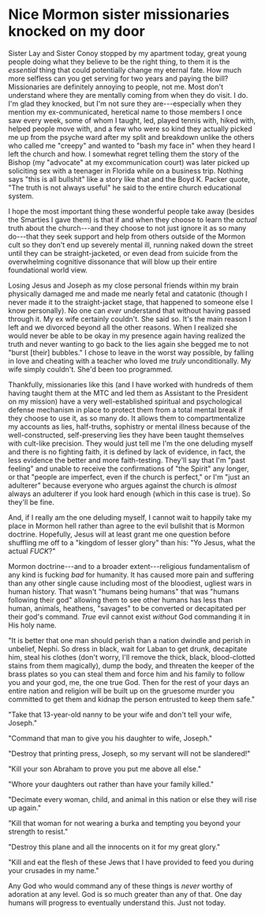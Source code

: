 # Nice Mormon sister missionaries knocked on my door

Sister Lay and Sister Conoy stopped by my apartment today, great young people doing what they believe to be the right thing, to them it is the *essential* thing that could potentially change my eternal fate. How much more selfless can you get serving for two years and paying the bill? Missionaries are definitely annoying to people, not me. Most don't understand where they are mentally coming from when they do visit. I do. I'm glad they knocked, but I'm not sure they are---especially when they mention my ex-communicated, heretical name to those members I once saw every week, some of whom I taught, led, played tennis with, hiked with, helped people move with, and a few who were so kind they actually picked me up from the psyche ward after my split and breakdown unlike the others who called me "creepy" and wanted to "bash my face in" when they heard I left the church and how. I somewhat regret telling them the story of the Bishop (my "advocate" at my excommunication court) was later picked up soliciting sex with a teenager in Florida while on a business trip. Nothing says "this is all bullshit" like a story like that and the Boyd K. Packer quote, "The truth is not always useful" he said to the entire church educational system.

I hope the most important thing these wonderful people take away (besides the Smarties I gave them) is that if and when they choose to learn the *actual* truth about the church---and they choose to not just ignore it as so many do---that they seek support and help from others outside of the Mormon cult so they don't end up severely mental ill, running naked down the street until they can be straight-jacketed, or even dead from suicide from the overwhelming cognitive dissonance that will blow up their entire foundational world view.

Losing Jesus and Joseph as my close personal friends within my brain physically damaged me and made me nearly fetal and catatonic (though I never made it to the straight-jacket stage, that happened to someone else I know personally). No one can *ever* understand that without having passed through it. My ex wife certainly couldn't. She said so. It's the main reason I left and we divorced beyond all the other reasons. When I realized she would never be able to be okay in my presence again having realized the truth and never wanting to go back to the lies again she begged me to not "burst [their] bubbles." I chose to leave in the worst way possible, by falling in love and cheating with a teacher who loved me *truly* unconditionally. My wife simply couldn't. She'd been too programmed.

Thankfully, missionaries like this (and I have worked with hundreds of them having taught them at the MTC and led them as Assistant to the President on my mission) have a very well-established spiritual and psychological defense mechanism in place to protect them from a total mental break if they choose to use it, as so many do. It allows them to compartmentalize my accounts as lies, half-truths, sophistry or mental illness because of the well-constructed, self-preserving lies they have been taught themselves with cult-like precision. They would just tell me I'm the one deluding myself and there is no fighting faith, it is defined by lack of evidence, in fact, the less evidence the better and more faith-testing. They'll say that I'm "past feeling" and unable to receive the confirmations of "the Spirit" any longer, or that "people are imperfect, even if the church is perfect," or I'm "just an adulterer" because everyone who argues against the church is *almost* always an adulterer if you look hard enough (which in this case is true). So they'll be fine.

And, if I really am the one deluding myself, I cannot wait to happily take my place in Mormon hell rather than agree to the evil bullshit that is Mormon doctrine. Hopefully, Jesus will at least grant me one question before shuffling me off to a "kingdom of lesser glory" than his: "Yo Jesus, what the actual *FUCK*?"

Mormon doctrine---and to a broader extent---religious fundamentalism of any kind is fucking *bad* for humanity. It has caused more pain and suffering than any other single cause including most of the bloodiest, ugliest wars in human history. That wasn't "humans being humans" that was "humans following their god" allowing them to see other humans has less than human, animals, heathens, "savages" to be converted or decapitated per their god's command. *True* evil cannot exist *without* God commanding it in His holy name.

"It is better that one man should perish than a nation dwindle and perish in unbelief, Nephi. So dress in black, wait for Laban to get drunk, decapitate him, steal his clothes (don't worry, I'll remove the thick, black, blood-clotted stains from them magically), dump the body, and threaten the keeper of the brass plates so you can steal them and force him and his family to follow you and your god, me, the one true God. Then for the rest of your days an entire nation and religion will be built up on the gruesome murder you committed to get them and kidnap the person entrusted to keep them safe."

"Take that 13-year-old nanny to be your wife and don't tell your wife, Joseph."

"Command that man to give you his daughter to wife, Joseph."

"Destroy that printing press, Joseph, so my servant will not be slandered!"

"Kill your son Abraham to prove you put me above all else."

"Whore your daughters out rather than have your family killed."

"Decimate every woman, child, and animal in this nation or else they will rise up again."

"Kill that woman for not wearing a burka and tempting you beyond your strength to resist."

"Destroy this plane and all the innocents on it for my great glory."

"Kill and eat the flesh of these Jews that I have provided to feed you during your crusades in my name."

Any God who would command any of these things is *never* worthy of adoration at any level. God is so much greater than any of that. One day humans will progress to eventually understand this. Just not today.
